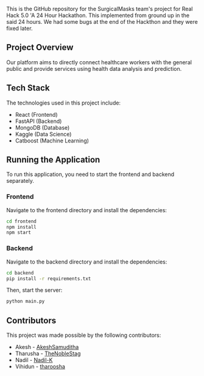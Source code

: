 This is the GitHub repository for the SurgicalMasks team's project for Real Hack 5.0 'A 24 Hour Hackathon. This implemented from ground up in the said 24 hours. We had some bugs at the end of the Hackthon and they were fixed later.

## Project Overview

Our platform aims to directly connect healthcare workers with the general public and provide services using health data analysis and prediction.

## Tech Stack

The technologies used in this project include:

- React (Frontend)
- FastAPI (Backend)
- MongoDB (Database)
- Kaggle (Data Science)
- Catboost (Machine Learning)

## Running the Application

To run this application, you need to start the frontend and backend separately.

### Frontend

Navigate to the frontend directory and install the dependencies:

```bash
cd frontend
npm install
npm start
```

### Backend

Navigate to the backend directory and install the dependencies:

```bash
cd backend
pip install -r requirements.txt
```

Then, start the server:

```bash
python main.py
```

## Contributors

This project was made possible by the following contributors:

- Akesh - [AkeshSamuditha](https://github.com/AkeshSamuditha)
- Tharusha - [TheNobleStag](https://github.com/TheNobleStag)
- Nadil - [Nadil-K](https://github.com/Nadil-K)
- Vihidun - [tharoosha](https://github.com/tharoosha)
